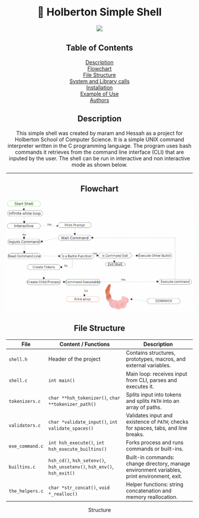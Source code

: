 <div align="center">

# 🐚 Holberton Simple Shell


  <img src="https://media3.giphy.com/media/v1.Y2lkPTc5MGI3NjExcno3M2dmenpscDIzODIyc3I5N3BvZWNmM3k4emdmNWZ3ZWgxemt3dCZlcD12MV9pbnRlcm5hbF9naWZfYnlfaWQmY3Q9Zw/QDjpIL6oNCVZ4qzGs7/giphy.gif" width="400">

## Table of Contents
<div align="center">

<a href="#description">Description</a><br>
<a href="#flowchart">Flowchart</a><br>
<a href="#file-structure">File Structure</a><br>
<a href="#system-and-library-calls">System and Library calls</a><br>
<a href="#installation">Installation</a><br>
<a href="#example-of-use">Example of Use</a><br>
<a href="#authors">Authors</a>

</div>


## Description

This simple shell was created by maram and Hessah as a project for Holberton School of Computer Science. It is a simple UNIX command interpreter written in the C programming language. The program uses bash commands it retrieves from the command line interface (CLI) that are inputed by the user. The shell can be run in interactive and non interactive mode as shown below.


---



## Flowchart

<p align="center">
  <img src="https://github.com/maram-ra/holbertonschool-simple_shell/blob/b3627e8b4d1893be96269ee00e5d598c44b05d49/232889814-c96b5a35-7032-4b5c-8e06-4263eb0f5c2f.png"/>
</p>

## File Structure

| File                | Content / Functions                                                                 | Description                                                                                   |
|---------------------|-------------------------------------------------------------------------------------|-----------------------------------------------------------------------------------------------|
| `shell.h`           | Header of the project                                                              | Contains structures, prototypes, macros, and external variables.                              |
| `shell.c`           | `int main()`                                                                        | Main loop: receives input from CLI, parses and executes it.                                   |
| `tokenizers.c`      | `char **hsh_tokenizer()`, `char **tokenizer_path()`                                 | Splits input into tokens and splits `PATH` into an array of paths.                            |
| `validators.c`      | `char *validate_input()`, `int validate_spaces()`                                   | Validates input and existence of `PATH`; checks for spaces, tabs, and line breaks.            |
| `exe_command.c`     | `int hsh_execute()`, `int hsh_execute_builtins()`                                   | Forks process and runs commands or built-ins.                                                 |
| `builtins.c`        | `hsh_cd()`, `hsh_setenv()`, `hsh_unsetenv()`, `hsh_env()`, `hsh_exit()`             | Built-in commands: change directory, manage environment variables, print environment, exit.   |
| `the_helpers.c`     | `char *str_concat()`, `void *_realloc()`                                            | Helper functions: string concatenation and memory reallocation.                               |
Structure


</div>
